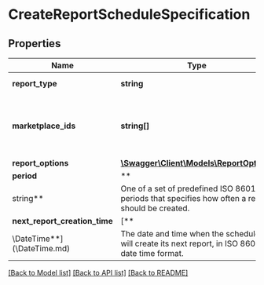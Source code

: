 # CreateReportScheduleSpecification

## Properties

Name | Type | Description | Notes
------------ | ------------- | ------------- | -------------
**report_type** | **string** | The report type. |
**marketplace_ids** | **string[]** | A list of marketplace identifiers for the report schedule. |
**report_options** | [**\Swagger\Client\Models\ReportOptions**](ReportOptions.md) |  | [optional]
**period** | **
string** | One of a set of predefined ISO 8601 periods that specifies how often a report should be created. |
**next_report_creation_time** | [**
\DateTime**](\DateTime.md) | The date and time when the schedule will create its next report, in ISO 8601 date time format. | [optional]

[[Back to Model list]](../../README.md#documentation-for-models) [[Back to API list]](../../README.md#documentation-for-api-endpoints) [[Back to README]](../../README.md)


